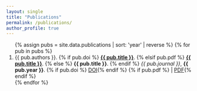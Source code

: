 ```yaml
---
layout: single
title: "Publications"
permalink: /publications/
author_profile: true
---
```


<div class="small">
<ol reversed>
{% assign pubs = site.data.publications | sort: 'year' | reverse %}
{% for pub in pubs %}
  <li>
    {{ pub.authors }}.
    {% if pub.doi %}
      <strong><a href="{{ pub.doi }}" target="_blank">{{ pub.title }}</a></strong>.
    {% elsif pub.pdf %}
      <strong><a href="{{ pub.pdf }}" target="_blank">{{ pub.title }}</a></strong>.
    {% else %}
      <strong>{{ pub.title }}</strong>.
    {% endif %}
    <em>{{ pub.journal }}</em>, <strong>{{ pub.year }}</strong>.
    {% if pub.doi %} <a href="{{ pub.doi }}" target="_blank">DOI</a>{% endif %}
    {% if pub.pdf %} | <a href="{{ pub.pdf }}" target="_blank">PDF</a>{% endif %}
  </li>
{% endfor %}
</ol>
</div>
